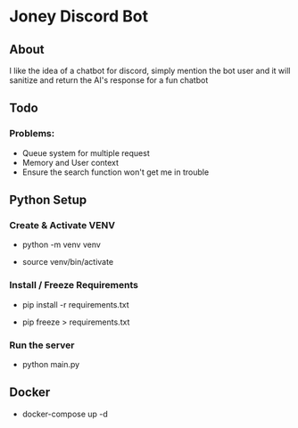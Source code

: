 # Joney Discord Bot

## About

I like the idea of a chatbot for discord, simply mention the bot user and it will sanitize and return the AI's response for a fun chatbot

## Todo

### Problems:

- Queue system for multiple request
- Memory and User context
- Ensure the search function won't get me in trouble

## Python Setup

### Create & Activate VENV

- python -m venv venv

- source venv/bin/activate

### Install / Freeze Requirements

- pip install -r requirements.txt

- pip freeze > requirements.txt

### Run the server

- python main.py

## Docker

- docker-compose up -d
